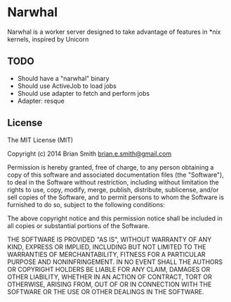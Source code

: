 Narwhal
=======

Narwhal is a worker server designed to take advantage of features in \*nix kernels, inspired by Unicorn


TODO
----

* Should have a "narwhal" binary
* Should use ActiveJob to load jobs
* Should use adapter to fetch and perform jobs
* Adapter: resque


License
-------

The MIT License (MIT)

Copyright (c) 2014 Brian Smith <brian.e.smith@gmail.com>

Permission is hereby granted, free of charge, to any person obtaining a copy
of this software and associated documentation files (the "Software"), to deal
in the Software without restriction, including without limitation the rights
to use, copy, modify, merge, publish, distribute, sublicense, and/or sell
copies of the Software, and to permit persons to whom the Software is
furnished to do so, subject to the following conditions:

The above copyright notice and this permission notice shall be included in
all copies or substantial portions of the Software.

THE SOFTWARE IS PROVIDED "AS IS", WITHOUT WARRANTY OF ANY KIND, EXPRESS OR
IMPLIED, INCLUDING BUT NOT LIMITED TO THE WARRANTIES OF MERCHANTABILITY,
FITNESS FOR A PARTICULAR PURPOSE AND NONINFRINGEMENT. IN NO EVENT SHALL THE
AUTHORS OR COPYRIGHT HOLDERS BE LIABLE FOR ANY CLAIM, DAMAGES OR OTHER
LIABILITY, WHETHER IN AN ACTION OF CONTRACT, TORT OR OTHERWISE, ARISING FROM,
OUT OF OR IN CONNECTION WITH THE SOFTWARE OR THE USE OR OTHER DEALINGS IN
THE SOFTWARE.
